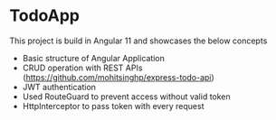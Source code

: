 # TodoApp

This project is build in Angular 11 and showcases the below concepts

- Basic structure of Angular Application
- CRUD operation with REST APIs (https://github.com/mohitsinghp/express-todo-api)
- JWT authentication
- Used RouteGuard to prevent access without valid token
- HttpInterceptor to pass token with every request